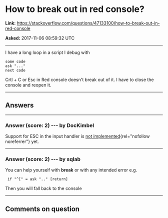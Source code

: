 # How to break out in red console?

**Link:**
<https://stackoverflow.com/questions/47133100/how-to-break-out-in-red-console>

**Asked:** 2017-11-06 08:59:32 UTC

------------------------------------------------------------------------

I have a long loop in a script I debug with

    some code
    ask "..."
    next code

Crtl + C or Esc in Red console doesn\'t break out of it. I have to close
the console and reopen it.

------------------------------------------------------------------------

## Answers

------------------------------------------------------------------------

### Answer (score: 2) --- by DocKimbel

Support for ESC in the input handler is [not
implemented](https://github.com/red/red/issues/1844){rel="nofollow noreferrer"}
yet.

------------------------------------------------------------------------

### Answer (score: 2) --- by sqlab

You can help yourself with **break** or with any intended error e.g.

     if "^[" = ask ".." [return]

Then you will fall back to the console

------------------------------------------------------------------------

## Comments on question
